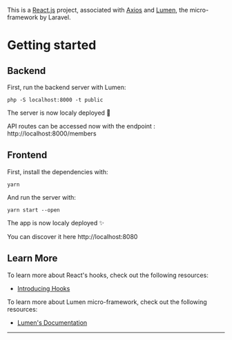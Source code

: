 This is a <a href="https://reactjs.org/">React.js</a> project, associated with <a href="https://github.com/axios/axios">Axios</a>  and <a href="https://lumen.laravel.com/">Lumen</a>, the micro-framework by Laravel.

# Getting started

## Backend 
First, run the backend server with Lumen:

```
php -S localhost:8000 -t public
```

The server is now localy deployed :tada: 

API routes can be accessed now with the endpoint : http://localhost:8000/members

## Frontend

First, install the dependencies with:
```
yarn
```

And run the server with:

```
yarn start --open
```
The app is now localy deployed :sparkles:

You can discover it here http://localhost:8080

## Learn More

To learn more about React's hooks, check out the following resources:
<ul>
  <li><a href="https://reactjs.org/docs/hooks-intro.html">Introducing Hooks</a> </li>
</ul>

To learn more about Lumen micro-framework, check out the following resources:

<ul>
  <li><a href="https://lumen.laravel.com/docs/8.x">Lumen's Documentation</a> </li>
</ul>

---------------------------